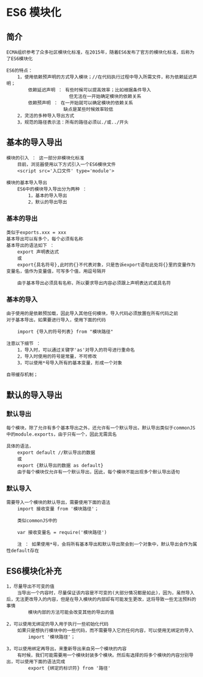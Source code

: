 <!--
 * @Author: your name
 * @Date: 2021-04-14 00:36:52
 * @LastEditTime: 2021-05-05 01:59:36
 * @LastEditors: Please set LastEditors
 * @Description: In User Settings Edit
 * @FilePath: \site\前端学习\笔记\模块化\ES6模块化\ES6模块化.md
-->
# ES6 模块化

## 简介 
    ECMA组织参考了众多社区模块化标准，在2015年，随着ES6发布了官方的模块化标准，后称为了ES6模块化

    ES6的特点： 
        1，使用依赖预声明的方式导入模块；//在代码执行过程中导入所需文件，称为依赖延迟声明；
            依赖延迟声明 ： 有些时候可以提高效率；比如根据条件导入
                           但无法在一开始确定模块的依赖关系
            依赖预声明 ： 在一开始就可以确定模块的依赖关系
                         缺点是某些时候效率较低
        2，灵活的多种导入导出方式
        3，规范的路径表示法：所有的路径必须以./或../开头

## 基本的导入导出
    模块的引入 ： 这一部分非模块化标准
        目前，浏览器使用以下方式引入一个ES6模块文件
        <script src='入口文件' type='module'>

    模块的基本导入导出
        ES6中的模块导入导出分为两种 ： 
            1，基本的导入导出
            2，默认的导出导出

### 基本的导出
    类似于exports.xxx = xxx
    基本导出可以有多个，每个必须有名称
    基本导出的语法如下 ： 
        export 声明表达式
        或
        export{具名符号},此时的{}不代表对象，只是告诉export语句此处将{}里的变量作为变量名，值作为变量值，可写多个值，用逗号隔开

        由于基本导出必须具有名称，所以要求导出内容必须跟上声明表达式或具名符

### 基本的导入
    由于使用的是依赖预加载，因此导入其他任何模块，导入代码必须放置在所有代码之前
    对于基本导出，如果要进行导入，使用下面的代码

        import {导入的符号列表} from "模块路径"

    注意以下细节 ： 
        1，导入时，可以通过关键字'as'对导入的符号进行重命名
        2，导入时使用的符号是常量，不可修改
        3，可以使用*号导入所有的基本变量，形成一个对象

    自带缓存机制；

## 默认的导入导出

### 默认导出
    每个模块，除了允许有多个基本导出之外，还允许有一个默认导出，默认导出类似于commonJS中的module.exports，由于只有一个，因此无需具名

    具体的语法，
        export default //默认导出的数据
        或
        export {默认导出的数据 as default}
        由于每个模块仅允许有一个默认导出，因此，每个模块不能出现多个默认导出语句

### 默认导入
    需要导入一个模块的默认导出，需要使用下面的语法
        import 接收变量 from '模块路径'；

        类似commonJS中的

        var 接收变量名 = require('模块路径')

        注 ： 如果使用*号，会将所有基本导出和默认导出聚会到一个对象中，默认导出会作为属性default存在
        

## ES6模块化补充 
    1，尽量导出不可变的值
        当导出一个内容时，尽量保证该内容是不可变的(大部分情况都是如此)，因为，虽然导入后，无法更改导入的内容，但是在导入模块的内部却有可能发生更改，这将导致一些无法预料的事情
            模块内部的方法可能会改变其他的导出的值

    2，可以使用无绑定的导入用于执行一些初始化代码
        如果只是想执行模块中的一些代码，而不需要导入它的任何内容，可以使用无绑定的导入
            import '模块路径'；

    3，可以使用绑定再导出，来重新导出来自另一个模块的内容
        有时候，我们可能需要用一个模块封装多个模块。然后有选择的将多个模块的内容分别导出，可以使用下面的语法完成
            export {绑定的标识符} from '路径'


    